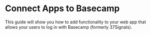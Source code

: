 # Connect Apps to Basecamp
This guide will show you how to add functionality to your web app that allows your users to log in with Basecamp (formerly 37Signals).
